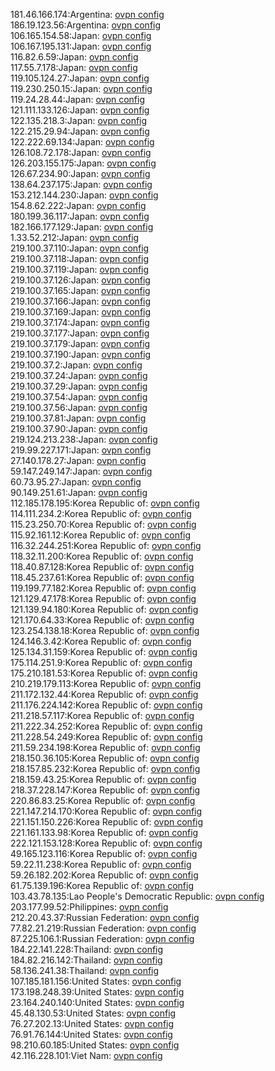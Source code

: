 181.46.166.174:Argentina: [ovpn config](vpn/181_46_166_174.ovpn)  
186.19.123.56:Argentina: [ovpn config](vpn/186_19_123_56.ovpn)  
106.165.154.58:Japan: [ovpn config](vpn/106_165_154_58.ovpn)  
106.167.195.131:Japan: [ovpn config](vpn/106_167_195_131.ovpn)  
116.82.6.59:Japan: [ovpn config](vpn/116_82_6_59.ovpn)  
117.55.7.178:Japan: [ovpn config](vpn/117_55_7_178.ovpn)  
119.105.124.27:Japan: [ovpn config](vpn/119_105_124_27.ovpn)  
119.230.250.15:Japan: [ovpn config](vpn/119_230_250_15.ovpn)  
119.24.28.44:Japan: [ovpn config](vpn/119_24_28_44.ovpn)  
121.111.133.126:Japan: [ovpn config](vpn/121_111_133_126.ovpn)  
122.135.218.3:Japan: [ovpn config](vpn/122_135_218_3.ovpn)  
122.215.29.94:Japan: [ovpn config](vpn/122_215_29_94.ovpn)  
122.222.69.134:Japan: [ovpn config](vpn/122_222_69_134.ovpn)  
126.108.72.178:Japan: [ovpn config](vpn/126_108_72_178.ovpn)  
126.203.155.175:Japan: [ovpn config](vpn/126_203_155_175.ovpn)  
126.67.234.90:Japan: [ovpn config](vpn/126_67_234_90.ovpn)  
138.64.237.175:Japan: [ovpn config](vpn/138_64_237_175.ovpn)  
153.212.144.230:Japan: [ovpn config](vpn/153_212_144_230.ovpn)  
154.8.62.222:Japan: [ovpn config](vpn/154_8_62_222.ovpn)  
180.199.36.117:Japan: [ovpn config](vpn/180_199_36_117.ovpn)  
182.166.177.129:Japan: [ovpn config](vpn/182_166_177_129.ovpn)  
1.33.52.212:Japan: [ovpn config](vpn/1_33_52_212.ovpn)  
219.100.37.110:Japan: [ovpn config](vpn/219_100_37_110.ovpn)  
219.100.37.118:Japan: [ovpn config](vpn/219_100_37_118.ovpn)  
219.100.37.119:Japan: [ovpn config](vpn/219_100_37_119.ovpn)  
219.100.37.126:Japan: [ovpn config](vpn/219_100_37_126.ovpn)  
219.100.37.165:Japan: [ovpn config](vpn/219_100_37_165.ovpn)  
219.100.37.166:Japan: [ovpn config](vpn/219_100_37_166.ovpn)  
219.100.37.169:Japan: [ovpn config](vpn/219_100_37_169.ovpn)  
219.100.37.174:Japan: [ovpn config](vpn/219_100_37_174.ovpn)  
219.100.37.177:Japan: [ovpn config](vpn/219_100_37_177.ovpn)  
219.100.37.179:Japan: [ovpn config](vpn/219_100_37_179.ovpn)  
219.100.37.190:Japan: [ovpn config](vpn/219_100_37_190.ovpn)  
219.100.37.2:Japan: [ovpn config](vpn/219_100_37_2.ovpn)  
219.100.37.24:Japan: [ovpn config](vpn/219_100_37_24.ovpn)  
219.100.37.29:Japan: [ovpn config](vpn/219_100_37_29.ovpn)  
219.100.37.54:Japan: [ovpn config](vpn/219_100_37_54.ovpn)  
219.100.37.56:Japan: [ovpn config](vpn/219_100_37_56.ovpn)  
219.100.37.81:Japan: [ovpn config](vpn/219_100_37_81.ovpn)  
219.100.37.90:Japan: [ovpn config](vpn/219_100_37_90.ovpn)  
219.124.213.238:Japan: [ovpn config](vpn/219_124_213_238.ovpn)  
219.99.227.171:Japan: [ovpn config](vpn/219_99_227_171.ovpn)  
27.140.178.27:Japan: [ovpn config](vpn/27_140_178_27.ovpn)  
59.147.249.147:Japan: [ovpn config](vpn/59_147_249_147.ovpn)  
60.73.95.27:Japan: [ovpn config](vpn/60_73_95_27.ovpn)  
90.149.251.61:Japan: [ovpn config](vpn/90_149_251_61.ovpn)  
112.185.178.195:Korea Republic of: [ovpn config](vpn/112_185_178_195.ovpn)  
114.111.234.2:Korea Republic of: [ovpn config](vpn/114_111_234_2.ovpn)  
115.23.250.70:Korea Republic of: [ovpn config](vpn/115_23_250_70.ovpn)  
115.92.161.12:Korea Republic of: [ovpn config](vpn/115_92_161_12.ovpn)  
116.32.244.251:Korea Republic of: [ovpn config](vpn/116_32_244_251.ovpn)  
118.32.11.200:Korea Republic of: [ovpn config](vpn/118_32_11_200.ovpn)  
118.40.87.128:Korea Republic of: [ovpn config](vpn/118_40_87_128.ovpn)  
118.45.237.61:Korea Republic of: [ovpn config](vpn/118_45_237_61.ovpn)  
119.199.77.182:Korea Republic of: [ovpn config](vpn/119_199_77_182.ovpn)  
121.129.47.178:Korea Republic of: [ovpn config](vpn/121_129_47_178.ovpn)  
121.139.94.180:Korea Republic of: [ovpn config](vpn/121_139_94_180.ovpn)  
121.170.64.33:Korea Republic of: [ovpn config](vpn/121_170_64_33.ovpn)  
123.254.138.18:Korea Republic of: [ovpn config](vpn/123_254_138_18.ovpn)  
124.146.3.42:Korea Republic of: [ovpn config](vpn/124_146_3_42.ovpn)  
125.134.31.159:Korea Republic of: [ovpn config](vpn/125_134_31_159.ovpn)  
175.114.251.9:Korea Republic of: [ovpn config](vpn/175_114_251_9.ovpn)  
175.210.181.53:Korea Republic of: [ovpn config](vpn/175_210_181_53.ovpn)  
210.219.179.113:Korea Republic of: [ovpn config](vpn/210_219_179_113.ovpn)  
211.172.132.44:Korea Republic of: [ovpn config](vpn/211_172_132_44.ovpn)  
211.176.224.142:Korea Republic of: [ovpn config](vpn/211_176_224_142.ovpn)  
211.218.57.117:Korea Republic of: [ovpn config](vpn/211_218_57_117.ovpn)  
211.222.34.252:Korea Republic of: [ovpn config](vpn/211_222_34_252.ovpn)  
211.228.54.249:Korea Republic of: [ovpn config](vpn/211_228_54_249.ovpn)  
211.59.234.198:Korea Republic of: [ovpn config](vpn/211_59_234_198.ovpn)  
218.150.36.105:Korea Republic of: [ovpn config](vpn/218_150_36_105.ovpn)  
218.157.85.232:Korea Republic of: [ovpn config](vpn/218_157_85_232.ovpn)  
218.159.43.25:Korea Republic of: [ovpn config](vpn/218_159_43_25.ovpn)  
218.37.228.147:Korea Republic of: [ovpn config](vpn/218_37_228_147.ovpn)  
220.86.83.25:Korea Republic of: [ovpn config](vpn/220_86_83_25.ovpn)  
221.147.214.170:Korea Republic of: [ovpn config](vpn/221_147_214_170.ovpn)  
221.151.150.226:Korea Republic of: [ovpn config](vpn/221_151_150_226.ovpn)  
221.161.133.98:Korea Republic of: [ovpn config](vpn/221_161_133_98.ovpn)  
222.121.153.128:Korea Republic of: [ovpn config](vpn/222_121_153_128.ovpn)  
49.165.123.116:Korea Republic of: [ovpn config](vpn/49_165_123_116.ovpn)  
59.22.11.238:Korea Republic of: [ovpn config](vpn/59_22_11_238.ovpn)  
59.26.182.202:Korea Republic of: [ovpn config](vpn/59_26_182_202.ovpn)  
61.75.139.196:Korea Republic of: [ovpn config](vpn/61_75_139_196.ovpn)  
103.43.78.135:Lao People's Democratic Republic: [ovpn config](vpn/103_43_78_135.ovpn)  
203.177.99.52:Philippines: [ovpn config](vpn/203_177_99_52.ovpn)  
212.20.43.37:Russian Federation: [ovpn config](vpn/212_20_43_37.ovpn)  
77.82.21.219:Russian Federation: [ovpn config](vpn/77_82_21_219.ovpn)  
87.225.106.1:Russian Federation: [ovpn config](vpn/87_225_106_1.ovpn)  
184.22.141.228:Thailand: [ovpn config](vpn/184_22_141_228.ovpn)  
184.82.216.142:Thailand: [ovpn config](vpn/184_82_216_142.ovpn)  
58.136.241.38:Thailand: [ovpn config](vpn/58_136_241_38.ovpn)  
107.185.181.156:United States: [ovpn config](vpn/107_185_181_156.ovpn)  
173.198.248.39:United States: [ovpn config](vpn/173_198_248_39.ovpn)  
23.164.240.140:United States: [ovpn config](vpn/23_164_240_140.ovpn)  
45.48.130.53:United States: [ovpn config](vpn/45_48_130_53.ovpn)  
76.27.202.13:United States: [ovpn config](vpn/76_27_202_13.ovpn)  
76.91.76.144:United States: [ovpn config](vpn/76_91_76_144.ovpn)  
98.210.60.185:United States: [ovpn config](vpn/98_210_60_185.ovpn)  
42.116.228.101:Viet Nam: [ovpn config](vpn/42_116_228_101.ovpn)  
